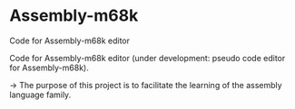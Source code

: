 # Assembly-m68k
Code for Assembly-m68k editor

Code for Assembly-m68k editor (under development: pseudo code editor for Assembly-m68k).

-> The purpose of this project is to facilitate the learning of the assembly language family.
